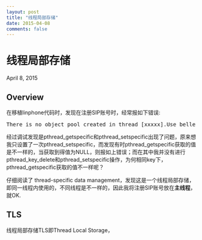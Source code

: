 ```yaml
---
layout: post
title: "线程局部存储"
date: 2015-04-08
comments: false
---
```

# 线程局部存储
April 8, 2015

## Overview
在移植linphone代码时，发现在注册SIP账号时，经常报如下错误:
<pre>
There is no object pool created in thread [xxxxx].Use belle_sip_object_pool_push() to create one. Unowned objects not unref'd will be leaked.
</pre>
经过调试发现是pthread_getspecific和pthread_setspecific出现了问题，原来想我只设置了一次pthread_setspecific，而发现有时pthread_getspecific获取的值是不一样的，当获取到得值为NULL，则报如上错误；而在其中我并没有进行pthread_key_delete和pthread_setspecific操作，为何相同key下，pthread_getspecific获取的值不一样呢？

仔细阅读了 thread-specific data management，发现这是一个线程局部存储，即同一线程内使用的，不同线程是不一样的，因此我将注册SIP账号放在**主线程**，就OK.

## TLS
线程局部存储TLS即Thread Local Storage，


